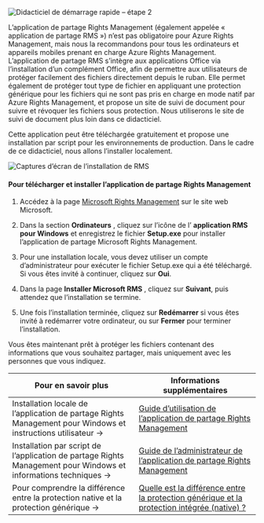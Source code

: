 ![Didacticiel de démarrage rapide – étape 2](../media/AzRMS_QuickStartSteps2.PNG)

L’application de partage Rights Management (également appelée « application de partage RMS ») n’est pas obligatoire pour Azure Rights Management, mais nous la recommandons pour tous les ordinateurs et appareils mobiles prenant en charge Azure Rights Management. L’application de partage RMS s’intègre aux applications Office via l’installation d’un complément Office, afin de permettre aux utilisateurs de protéger facilement des fichiers directement depuis le ruban. Elle permet également de protéger tout type de fichier en appliquant une protection générique pour les fichiers qui ne sont pas pris en charge en mode natif par Azure Rights Management, et propose un site de suivi de document pour suivre et révoquer les fichiers sous protection. Nous utiliserons le site de suivi de document plus loin dans ce didacticiel.

Cette application peut être téléchargée gratuitement et propose une installation par script pour les environnements de production. Dans le cadre de ce didacticiel, nous allons l’installer localement.

![Captures d’écran de l’installation de RMS](../media/AzRMS_Tutorial_2_Screenshots.png)

#### Pour télécharger et installer l’application de partage Rights Management

1.  Accédez à la page [Microsoft Rights Management](http://go.microsoft.com/fwlink/?LinkId=303970) sur le site web Microsoft.

2.  Dans la section **Ordinateurs** , cliquez sur l’icône de l’ **application RMS pour Windows** et enregistrez le fichier **Setup.exe** pour installer l’application de partage Microsoft Rights Management.

3.  Pour une installation locale, vous devez utiliser un compte d’administrateur pour exécuter le fichier Setup.exe qui a été téléchargé. Si vous êtes invité à continuer, cliquez sur **Oui**.

4.  Dans la page **Installer Microsoft RMS** , cliquez sur **Suivant**, puis attendez que l’installation se termine.

5.  Une fois l’installation terminée, cliquez sur **Redémarrer** si vous êtes invité à redémarrer votre ordinateur, ou sur  **Fermer** pour terminer l’installation.

Vous êtes maintenant prêt à protéger les fichiers contenant des informations que vous souhaitez partager, mais uniquement avec les personnes que vous indiquez.

|Pour en savoir plus|Informations supplémentaires|
|--------------------------------|--------------------------|
|Installation locale de l’application de partage Rights Management pour Windows et instructions utilisateur   →|[Guide d’utilisation de l’application de partage Rights Management](../rms-client/sharing-app-user-guide.md)|
|Installation par script de l’application de partage Rights Management pour Windows et informations techniques   →|[Guide de l’administrateur de l’application de partage Rights Management](../rms-client/sharing-app-admin-guide.md)|
|Pour comprendre la différence entre la protection native et la protection générique   →|[Quelle est la différence entre la protection générique et la protection intégrée (native) ?](../rms-client/sharing-app-dialog-box.md)|


<!--HONumber=Jun16_HO4-->


